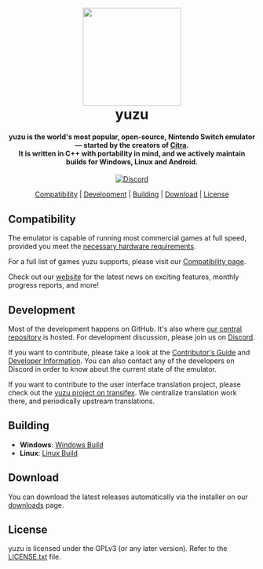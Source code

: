 <h1 align="center">
<br>
  <img src="https://github.com/butfr0g/Yuzu-Android-lives/assets/160740809/0c97ec7a-11c5-402b-9c3a-8c5ff706570d" width="200">
  <br>
  <b>yuzu</b>
</h1>
<h4 align="center"><b>yuzu</b> is the world's most popular, open-source, Nintendo Switch emulator — started by the creators of <a href="https://citra-emu.org" target="_blank">Citra</a>.
<br>
It is written in C++ with portability in mind, and we actively maintain builds for Windows, Linux and Android.
</h4>

<p align="center">
    <a href="https://discord.com/invite/u77vRWY">
        <img src="https://img.shields.io/discord/398318088170242053?color=5865F2&label=yuzu&logo=discord&logoColor=white"
            alt="Discord">
    </a>
</p>

<p align="center">
  <a href="#compatibility">Compatibility</a> |
  <a href="#development">Development</a> |
  <a href="#building">Building</a> |
  <a href="#download">Download</a> |
  <a href="#license">License</a>
</p>

## Compatibility

The emulator is capable of running most commercial games at full speed, provided you meet the [necessary hardware requirements](https://web.archive.org/web/20240301201704/https://yuzu-emu.org/help/quickstart/#hardware-requirements).

For a full list of games yuzu supports, please visit our [Compatibility page](https://web.archive.org/web/20240301201704/https://yuzu-emu.org/game/).

Check out our [website](https://web.archive.org/web/20240304211628mp_/https://yuzu-emu.org/) for the latest news on exciting features, monthly progress reports, and more!

## Development

Most of the development happens on GitHub. It's also where [our central repository](https://github.com/yuzu-emu/yuzu) is hosted. For development discussion, please join us on [Discord](https://discord.com/invite/u77vRWY).

If you want to contribute, please take a look at the [Contributor's Guide](https://github.com/yuzu-emu/yuzu/wiki/Contributing) and [Developer Information](https://github.com/yuzu-emu/yuzu/wiki/Developer-Information).
You can also contact any of the developers on Discord in order to know about the current state of the emulator.

If you want to contribute to the user interface translation project, please check out the [yuzu project on transifex](https://www.transifex.com/yuzu-emulator/yuzu). We centralize translation work there, and periodically upstream translations.

## Building

* __Windows__: [Windows Build](https://web.archive.org/web/20240304183509/https://github.com/yuzu-emu/yuzu/wiki/Building-For-Windows)
* __Linux__: [Linux Build](https://web.archive.org/web/20240304183515/https://github.com/yuzu-emu/yuzu/wiki/Building-For-Linux)

## Download

You can download the latest releases automatically via the installer on our [downloads](https://web.archive.org/web/20240301201704/https://yuzu-emu.org/downloads/) page.


## License

yuzu is licensed under the GPLv3 (or any later version). Refer to the [LICENSE.txt](https://github.com/yuzu-emu/yuzu/blob/master/LICENSE.txt) file.
